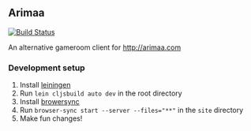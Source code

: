 ## Arimaa

[![Build Status](https://travis-ci.org/brendanator/arimaa.svg?branch=master)](https://travis-ci.org/brendanator/arimaa)

An alternative gameroom client for http://arimaa.com

### Development setup
1. Install [leiningen](https://github.com/technomancy/leiningen)
2. Run `lein cljsbuild auto dev` in the root directory
3. Install [browersync](http://www.browsersync.io/)
4. Run `browser-sync start --server --files="**"` in the `site` directory
5. Make fun changes!